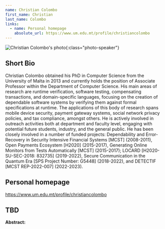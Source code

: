 ```yaml
---
name: Christian Colombo
first_name: Christian 
last_name: Colombo
links:
  - name: Personal homepage
    absolute_url: https://www.um.edu.mt/profile/christiancolombo
---
```


![Christian Colombo's photo](../../assets/img/people/ChristianColombo.png){:class="photo-speaker"}

## Short Bio

Christian Colombo obtained his PhD in Computer Science from the University of  Malta in 2013 and 
currently holds the position of Associate Professor within the Department of Computer Science. 
His main areas of research are runtime verification, software testing, compensating transactions, 
and domain-specific languages, focusing on the creation of dependable software systems by verifying 
them against formal specifications at runtime. The applications of this body of research spans mobile 
device security, payment gateway systems, social network privacy policies, and tax compliance, amongst others. 
He is actively involved in outreach activities both at department and faculty level, engaging with 
potential future students, industry, and the general public. He has been closely involved in a number of 
funded projects: Dependability and Error-Recovery in Security Intensive Financial Systems [MCST] (2008-2011), 
Open Payments Ecosystem [H2020] (2015-2017), 
Generating Online Monitors from Tests Automatically [MCST] (2015-2017); 
LOCARD [H2020-SU-SEC-2018: 832735] (2019-2022), 
Secure Communication in the Quantum Era [SPS Project Number: G5448] (2018-2022), 
and DETECTIF [MCST REP-2022-007] (2022-2023).

## Personal homepage

https://www.um.edu.mt/profile/christiancolombo

## TBD

__Abstract:__
